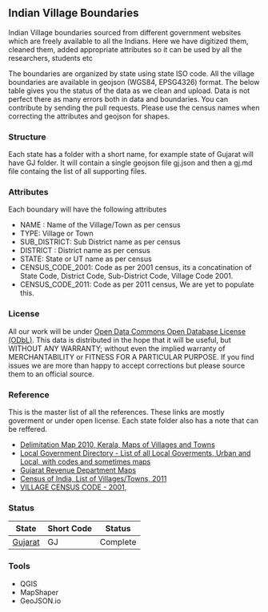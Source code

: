 ## Indian Village Boundaries
Indian Village boundaries sourced from different government websites which are freely available to all the Indians. Here we have digitized them, cleaned them, added appropriate attributes so it can be used by all the researchers, students etc

The boundaries are organized by state using state ISO code. All the village boundaries are available in geojson (WGS84, EPSG4326) format. The below table gives you the status of the data as we clean and upload. Data is not perfect there as many errors both in data and boundaries. You can contribute by sending the pull requests. Please use the census names when correcting the attributes and geojson for shapes.


### Structure
Each state has a folder with a short name, for example state of Gujarat will have GJ folder. It will contain a single geojson file gj.json and then a gj.md file containg the list of all supporting files.


### Attributes
Each boundary will have the following attributes

* NAME : Name of the Village/Town as per census
* TYPE: Village or Town
* SUB_DISTRICT: Sub District name as per census
* DISTRICT : District name as per census
* STATE: State or UT name as per census
* CENSUS_CODE_2001: Code as per 2001 census, its a concatination of State Code, District Code, Sub-District Code, Village Code 2001.
* CENSUS_CODE_2011: Code as per 2011 census, We are yet to populate this. 


### License
All our work will be under [Open Data Commons Open Database License (ODbL)](http://opendatacommons.org/licenses/odbl/). This data is distributed in the hope that it will be useful, but WITHOUT ANY WARRANTY; without even the implied warranty of MERCHANTABILITY or FITNESS FOR A PARTICULAR PURPOSE.  If you find issues we are more than happy to accept corrections but please source them to an official source.


### Reference
This is the master list of all the references. These links are mostly goverment or under open license. Each state folder also has a note that can be reffered.

- [Delimitation Map 2010, Kerala, Maps of Villages and Towns](http://delimitation.lsgkerala.gov.in/map)
- [Local Government Directory - List of all Local Goverments, Urban and Local, with codes and sometimes maps ](http://lgdirectory.gov.in/)
- [Gujarat Revenue Department Maps](https://revenuedepartment.gujarat.gov.in/village-map)
- [Census of India, List of Villages/Towns, 2011](http://censusindia.gov.in/2011census/Listofvillagesandtowns.aspx) 
- [VILLAGE CENSUS CODE - 2001, ](http://pmgsy.nic.in/census-code.asp)


### Status


State | Short Code | Status 
------------ | ------------- | ------------- 
[Gujarat](/gj) | GJ | Complete 

### Tools
- QGIS
- MapShaper
- GeoJSON.io
